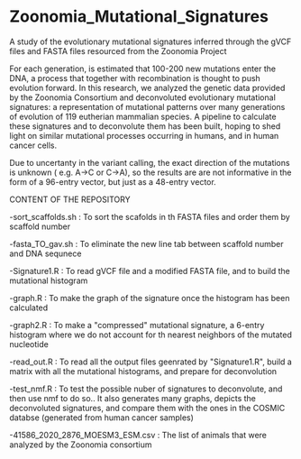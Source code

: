 # Zoonomia_Mutational_Signatures
A study of the evolutionary  mutational signatures inferred through the gVCF files and  FASTA files resourced from the Zoonomia Project

For each generation, is estimated that 100-200 new mutations enter the DNA, a process that together with recombination is thought to push evolution forward.
In this research, we analyzed the genetic data provided by the Zoonomia Consortium and deconvoluted evolutionary mutational signatures: a representation of 
mutational patterns over many generations of evolution of 119 eutherian mammalian species. A pipeline to calculate these signatures and to deconvolute them has
been built, hoping to shed light on similar mutational processes occurring in humans, and in human cancer cells. 

Due to uncertanty in the variant calling, the exact direction of the mutations is unknown ( e.g. A->C or C->A), so the results are are not informative in the form 
of a 96-entry vector, but just as a 48-entry vector. 

CONTENT OF THE REPOSITORY

-sort_scaffolds.sh : To sort the scafolds in th FASTA files and order them by scaffold number 

-fasta_TO_gav.sh : To eliminate the new line tab between scaffold number and DNA sequnece 

-Signature1.R : To read gVCF file and a modified FASTA file, and to build the mutational histogram 

-graph.R : To make the graph of the signature once the histogram has been calculated

-graph2.R : To make a "compressed" mutational signature, a 6-entry histogram where we do not account for th nearest neighbors of the mutated nucleotide

-read_out.R : To read all the output files geenrated by "Signature1.R", build a matrix with all the mutational histograms, and prepare for deconvolution

-test_nmf.R  : To test the possible nuber of signatures to deconvolute, and then use nmf to do so.. It also generates many graphs, depicts the deconvoluted
 signatures, and compare them with the ones in the COSMIC databse (generated from human cancer samples)
 
 -41586_2020_2876_MOESM3_ESM.csv : The list of animals that were analyzed by the Zoonomia consortium
